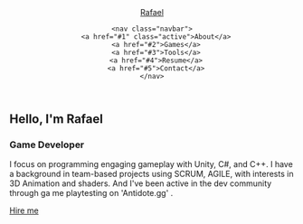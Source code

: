 <!DOCTYPE html>
<html lang="en">
<head>
  <meta charset="UTF-8">
  <meta http-equiv="X-UA-Compatible" content="IE=edge">
  <meta name="viewport" content="width=device-width, initial-scale=1.0">
  <link rel="stylesheet" href="styles.css" />
  <title>Rafael's Portfolio</title>
</head>
<body>

  <header class="header">
    <a href="#" class="logo">Rafael</a>
    
    <nav class="navbar">
      <a href="#1" class="active">About</a>
      <a href="#2">Games</a>
      <a href="#3">Tools</a>
      <a href="#4">Resume</a>
      <a href="#5">Contact</a>
    </nav>
    
  </header>
  	
  <section class="home">
    <div class="home-content">
      <h1>Hello, I'm Rafael</h1>
      <h3>Game Developer</h3>
      <p>I focus on programming engaging gameplay with Unity, C#, and C++. I have a
background in team-based projects using SCRUM, AGILE, with interests in 3D
Animation and shaders. And I've been active in the dev community through ga
me playtesting on 'Antidote.gg' .</p>
      <div class="btn-box">
        <a href="#">Hire me</a>
      </div>
    </div>
  </section>

</body>
</html>